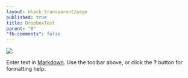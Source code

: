 ```yaml
---
layout: black_transparent/page
published: true
title: DropboxTest
parent: "0"
"fb-comments": false
---
```


![](/https://dl.dropboxusercontent.com/u/14712445/testimages/2012-08-28%2020.02.38.jpg)

Enter text in [Markdown](http://daringfireball.net/projects/markdown/). Use the toolbar above, or click the **?** button for formatting help.
